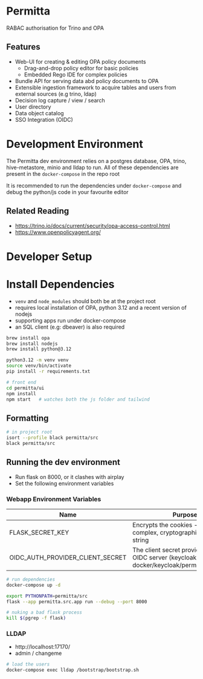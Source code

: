# Permitta
RABAC authorisation for Trino and OPA

## Features
* Web-UI for creating & editing OPA policy documents
  * Drag-and-drop policy editor for basic policies
  * Embedded Rego IDE for complex policies 
* Bundle API for serving data abd policy documents to OPA
* Extensible ingestion framework to acquire tables and users from external sources (e.g trino, ldap)
* Decision log capture / view / search 
* User directory
* Data object catalog
* SSO Integration (OIDC)

# Development Environment
The Permitta dev environment relies on a postgres database, OPA, trino, hive-metastore, minio and lldap to run.
All of these dependencies are present in the `docker-compose` in the repo root

It is recommended to run the dependencies under `docker-compose` and debug the python/js code in your favourite editor 

## Related Reading
* https://trino.io/docs/current/security/opa-access-control.html
* https://www.openpolicyagent.org/

# Developer Setup
# Install Dependencies
* `venv` and `node_modules` should both be at the project root
* requires local installation of OPA, python 3.12 and a recent version of nodejs
* supporting apps run under docker-compose
* an SQL client (e.g: dbeaver) is also required

```bash
brew install opa
brew install nodejs
brew install python@3.12

python3.12 -m venv venv
source venv/bin/activate
pip install -r requirements.txt

# front end
cd permitta/ui
npm install
npm start   # watches both the js folder and tailwind
```

## Formatting
```bash
# in project root
isort --profile black permitta/src
black permitta/src
```
## Running the dev environment
* Run flask on 8000, or it clashes with airplay
* Set the following environment variables

### Webapp Environment Variables
| Name                             | Purpose                                                                                           |
|----------------------------------|---------------------------------------------------------------------------------------------------|
| FLASK_SECRET_KEY                 | Encrypts the cookies - use a complex, cryptographically secure string                             |
| OIDC_AUTH_PROVIDER_CLIENT_SECRET | The client secret provided by the OIDC server (keycloak) - in docker/keycloak/permitta_realm.json |

```bash
# run dependencies
docker-compose up -d

export PYTHONPATH=permitta/src
flask --app permitta.src.app run --debug --port 8000

# nuking a bad flask process
kill $(pgrep -f flask)
```


### LLDAP
* http://localhost:17170/
* admin / changeme
```bash
# load the users
docker-compose exec lldap /bootstrap/bootstrap.sh
```
